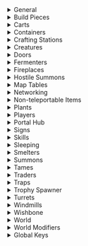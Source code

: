 <details><summary>General</summary>

|Option|Default Value|Acceptable Values|Description|
|------|-------------|-----------------|-----------|
|Enabled|True|True/False|Enables/disables the entire mod|
|ConfigPerWorld|False|True/False|Use one config file per world. The file is saved next to the world file|
|InWorldConfigRoom|False|True/False|True to generate an in-world room which admins can enter to configure this mod by editing signs. A portal is placed at the start location|
|FarMessageRange|64||Max distance a player can have to a modified object to receive messages of type TopLeftFar or CenterFar|
|DiagnosticLogs|False|True/False|Enables/disables diagnostic logs|
|ZonesAroundPlayers|1||Zones to process around each player|
|MinPlayerDistance|4||Min distance all players must have to a ZDO for it to be modified|
|IgnoreGameVersionCheck|True|True/False|True to ignore the game version check. Turning this off may lead to the mod being run in an untested version and may lead to data loss/world corruption|
|IgnoreNetworkVersionCheck|False|True/False|True to ignore the network version check. Turning this off may lead to the mod being run in an untested version and may lead to data loss/world corruption|
|IgnoreItemDataVersionCheck|False|True/False|True to ignore the item data version check. Turning this off may lead to the mod being run in an untested version and may lead to data loss/world corruption|
|IgnoreWorldVersionCheck|False|True/False|True to ignore the world version check. Turning this off may lead to the mod being run in an untested version and may lead to data loss/world corruption|
</details>
<details><summary>Build Pieces</summary>

|Option|Default Value|Acceptable Values|Description|
|------|-------------|-----------------|-----------|
|DisableRainDamage|False|True/False|True to prevent rain from damaging build pieces|
|DisableSupportRequirements|None|None or combination of PlayerBuilt, World|Ignore support requirements on build pieces|
|MakeIndestructible|False|True/False|True to make player-built pieces indestructible|
</details>
<details><summary>Carts</summary>

|Option|Default Value|Acceptable Values|Description|
|------|-------------|-----------------|-----------|
|ContentMassMultiplier|1|From 0 to Infinity|Multiplier for a carts content weight. E.g. set to 0 to ignore a cart's content weight|
</details>
<details><summary>Containers</summary>

|Option|Default Value|Acceptable Values|Description|
|------|-------------|-----------------|-----------|
|AutoSort|False|True/False|True to auto sort container inventories|
|SortedMessageType|None|None, TopLeftNear, TopLeftFar, CenterNear, CenterFar, InWorld|Type of message to show when a container was sorted|
|AutoPickup|False|True/False|True to automatically put dropped items into containers if they already contain said item|
|AutoPickupRange|64||Required proximity of a container to a dropped item to be considered as auto pickup target. Can be overridden per chest by putting '🧲<Range>' on a chest sign|
|AutoPickupMaxRange|64||Max auto pickup range players can set per chest (by putting '🧲<Range>' on a chest sign)|
|AutoPickupMinPlayerDistance|4||Min distance all player must have to a dropped item for it to be picked up|
|AutoPickupExcludeFodder|True|True/False|True to exclude food items for tames when tames are within search range|
|AutoPickupRequestOwnership|True|True/False|True to make the server request (and receive) ownership of dropped items from the clients before they are picked up. This will reduce the risk of data conflicts (e.g. item duplication) but will drastically decrease performance|
|PickedUpMessageType|None|None, TopLeftNear, TopLeftFar, CenterNear, CenterFar, InWorld|Type of message to show when a dropped item is added to a container|
|ChestSignsDefaultText|•||Default text for chest signs|
|ChestSignsContentListPlaceholder|•||If this value is found in the text of a chest sign, it will be replaced by a list of contained items in that chest|
|ChestSignsContentListMaxCount|3||Max number of entries to show in the content list on chest signs.|
|ChestSignsContentListSeparator|<br>||Separator to use for content lists on chest signs|
|ChestSignsContentListNameRest|Other||Text to show for the entry summarizing the rest of the items|
|ChestSignsContentListEntryFormat|{0} {1}|.NET Format strings for 2 arguments (String, Int32): https://learn.microsoft.com/en-us/dotnet/fundamentals/runtime-libraries/system-string-format#get-started-with-the-stringformat-method|Format string for entries in the content list, the first argument is the name of the item, the second is the total number of per item. The item names can be configured further by editing ChestSignItemNames.yml|
|WoodChestSigns|None|None or combination of Left, Right, Front, Back, TopLongitudinal, TopLateral|Options to automatically put signs on wood chests|
|ReinforcedChestSigns|None|None or combination of Left, Right, Front, Back, TopLongitudinal, TopLateral|Options to automatically put signs on reinforced chests|
|BlackmetalChestSigns|None|None or combination of Left, Right, Front, Back, TopLongitudinal, TopLateral|Options to automatically put signs on blackmetal chests|
|BarrelSigns|None|None or combination of Left, Right, Front, Back, TopLongitudinal, TopLateral|Options to automatically put signs on barrels|
|ObliteratorSigns|None|None or combination of Front|Options to automatically put signs on obliterators|
|ObliteratorItemTeleporter|Disabled|Disabled, Enabled, EnabledAllItems|Options to enable obliterators to teleport items instead of obliterating them when the lever is pulled. Requires 'ObliteratorSigns' and two obliterators with matching tags. The tag is set by putting '🔗<Tag>' on the sign|
|ObliteratorItemTeleporterMessageType|InWorld|None, TopLeftNear, TopLeftFar, CenterNear, CenterFar, InWorld|Type of message to show for obliterator item teleporters|
|InventorySize_Cart|6x3||Inventory size for 'Cart'.<br>If you append '+' to the end (e.g. '6x3+'),<br>the inventory size will keep expanding as long as only one type of item is stored inside.|
|InventorySize_incinerator|7x3||Inventory size for 'Obliterator'.<br>If you append '+' to the end (e.g. '7x3+'),<br>the inventory size will keep expanding as long as only one type of item is stored inside.|
|InventorySize_Karve|2x2||Inventory size for 'Karve'.<br>If you append '+' to the end (e.g. '2x2+'),<br>the inventory size will keep expanding as long as only one type of item is stored inside.|
|InventorySize_piece_chest|6x4||Inventory size for 'Reinforced Chest'.<br>If you append '+' to the end (e.g. '6x4+'),<br>the inventory size will keep expanding as long as only one type of item is stored inside.|
|InventorySize_piece_chest_barrel|6x2||Inventory size for 'Barrel'.<br>If you append '+' to the end (e.g. '6x2+'),<br>the inventory size will keep expanding as long as only one type of item is stored inside.|
|InventorySize_piece_chest_blackmetal|8x4||Inventory size for 'Black Metal Chest'.<br>If you append '+' to the end (e.g. '8x4+'),<br>the inventory size will keep expanding as long as only one type of item is stored inside.|
|InventorySize_piece_chest_private|3x2||Inventory size for 'Personal Chest'.<br>If you append '+' to the end (e.g. '3x2+'),<br>the inventory size will keep expanding as long as only one type of item is stored inside.|
|InventorySize_piece_chest_wood|5x2||Inventory size for 'Chest'.<br>If you append '+' to the end (e.g. '5x2+'),<br>the inventory size will keep expanding as long as only one type of item is stored inside.|
|InventorySize_piece_gift1|1x1||Inventory size for 'Yuleklapp'.<br>If you append '+' to the end (e.g. '1x1+'),<br>the inventory size will keep expanding as long as only one type of item is stored inside.|
|InventorySize_piece_gift2|2x1||Inventory size for 'Yuleklapp'.<br>If you append '+' to the end (e.g. '2x1+'),<br>the inventory size will keep expanding as long as only one type of item is stored inside.|
|InventorySize_piece_gift3|3x1||Inventory size for 'Yuleklapp'.<br>If you append '+' to the end (e.g. '3x1+'),<br>the inventory size will keep expanding as long as only one type of item is stored inside.|
|InventorySize_piece_pot1|1x2||Inventory size for 'Medium Green Pot'.<br>If you append '+' to the end (e.g. '1x2+'),<br>the inventory size will keep expanding as long as only one type of item is stored inside.|
|InventorySize_piece_pot2|1x3||Inventory size for 'Large Green Pot'.<br>If you append '+' to the end (e.g. '1x3+'),<br>the inventory size will keep expanding as long as only one type of item is stored inside.|
|InventorySize_piece_pot3|1x1||Inventory size for 'Small Green Pot'.<br>If you append '+' to the end (e.g. '1x1+'),<br>the inventory size will keep expanding as long as only one type of item is stored inside.|
|InventorySize_VikingShip|6x3||Inventory size for 'Longship'.<br>If you append '+' to the end (e.g. '6x3+'),<br>the inventory size will keep expanding as long as only one type of item is stored inside.|
|InventorySize_VikingShip_Ashlands|8x4||Inventory size for 'Drakkar'.<br>If you append '+' to the end (e.g. '8x4+'),<br>the inventory size will keep expanding as long as only one type of item is stored inside.|
</details>
<details><summary>Crafting Stations</summary>

|Option|Default Value|Acceptable Values|Description|
|------|-------------|-----------------|-----------|
|ArtisanstationBuildRange|40||Build range of Artisan Table|
|ArtisanstationExtraBuildRangePerLevel|0||Additional build range per level of Artisan Table|
|ArtisanstationMaxExtensionDistance|NaN||Max distance an extension can have to the corresponding Artisan Table to increase its level.<br>Increasing this range will only increase the range for already built extensions, you may need to temporarily place additional Artisan Table to be able to place the extension.<br>NaN to use the game's default range. |
|BlackforgeBuildRange|20||Build range of Black Forge|
|BlackforgeExtraBuildRangePerLevel|0||Additional build range per level of Black Forge|
|BlackforgeMaxExtensionDistance|NaN||Max distance an extension can have to the corresponding Black Forge to increase its level.<br>Increasing this range will only increase the range for already built extensions, you may need to temporarily place additional Black Forge to be able to place the extension.<br>NaN to use the game's default range. |
|CauldronMaxExtensionDistance|NaN||Max distance an extension can have to the corresponding Cauldron to increase its level.<br>Increasing this range will only increase the range for already built extensions, you may need to temporarily place additional Cauldron to be able to place the extension.<br>NaN to use the game's default range. |
|ForgeBuildRange|20||Build range of Forge|
|ForgeExtraBuildRangePerLevel|3||Additional build range per level of Forge|
|ForgeMaxExtensionDistance|NaN||Max distance an extension can have to the corresponding Forge to increase its level.<br>Increasing this range will only increase the range for already built extensions, you may need to temporarily place additional Forge to be able to place the extension.<br>NaN to use the game's default range. |
|MagetableBuildRange|20||Build range of Galdr Table|
|MagetableExtraBuildRangePerLevel|0||Additional build range per level of Galdr Table|
|MagetableMaxExtensionDistance|NaN||Max distance an extension can have to the corresponding Galdr Table to increase its level.<br>Increasing this range will only increase the range for already built extensions, you may need to temporarily place additional Galdr Table to be able to place the extension.<br>NaN to use the game's default range. |
|StonecutterBuildRange|20||Build range of Stonecutter|
|WorkbenchBuildRange|20||Build range of Workbench|
|WorkbenchExtraBuildRangePerLevel|4||Additional build range per level of Workbench|
|WorkbenchMaxExtensionDistance|NaN||Max distance an extension can have to the corresponding Workbench to increase its level.<br>Increasing this range will only increase the range for already built extensions, you may need to temporarily place additional Workbench to be able to place the extension.<br>NaN to use the game's default range. |
</details>
<details><summary>Creatures</summary>

|Option|Default Value|Acceptable Values|Description|
|------|-------------|-----------------|-----------|
|ShowHigherLevelStars|False|True/False|True to show stars for higher level creatures (> 2 stars)|
|ShowHigherLevelAura|Never|Never or combination of Wild, Tamed|Show an aura for higher level creatures (> 2 stars)|
|MaxLevelIncrease|0||Amount the max level of creatures is incremented throughout the world.<br>The level up chance increases with the max level.<br>Example: if this value is set to 2, a creature will spawn with 4 stars with the same probability as it would spawn with 2 stars without this setting.|
|MaxLevelIncreasePerDefeatedBoss|0||Amount the max level of creatures is incremented per defeated boss.<br>The respective boss's biome and previous biomes are affected and the level up chance increases with the max level.<br>Example: If this value is set to 1 and Eikthyr and the Elder is defeated, the max creature level in the Black Forest will be raised by 1 and in the Meadows by 2.|
|TreatOceanAs|BlackForest|None or combination of Meadows, Swamp, Mountain, BlackForest, Plains, AshLands, DeepNorth, Mistlands|Biome to treat the ocean as for the purpose of leveling up creatures|
|LevelUpBosses|False|True/False|True to also level up bosses|
|RespawnOneTimeSpawnsCondition|Never|One of Never, Always, AfterBossDefeated|Condition for one-time spawns to respawn|
|RespawnOneTimeSpawnsAfter|240||Time after one-time spawns are respawned in minutes|
</details>
<details><summary>Doors</summary>

|Option|Default Value|Acceptable Values|Description|
|------|-------------|-----------------|-----------|
|AutoCloseMinPlayerDistance|NaN||Min distance all players must have to the door before it is closed. NaN to disable this feature|
</details>
<details><summary>Fermenters</summary>

|Option|Default Value|Acceptable Values|Description|
|------|-------------|-----------------|-----------|
|FermentationDurationMultiplier|1||Multiply the time fermentation takes by this factor.|
</details>
<details><summary>Fireplaces</summary>

|Option|Default Value|Acceptable Values|Description|
|------|-------------|-----------------|-----------|
|MakeToggleable|False|True/False|True to make all fireplaces (including torches, braziers, etc.) toggleable|
|InfiniteFuel|False|True/False|True to make all fireplaces have infinite fuel|
|IgnoreRain|Never|Never, Always, InsideShield|Options to make all fireplaces ignore rain|
</details>
<details><summary>Hostile Summons</summary>

|Option|Default Value|Acceptable Values|Description|
|------|-------------|-----------------|-----------|
|AllowReplacementSummon|False|True/False|True to allow the summoning of new hostile summons (such as summoned trolls) to replace older ones when the limit exceeded|
|MakeFriendly|False|True/False|True to make all hostile summons (such as summoned trolls) friendly|
|FollowSummoner|False|True/False|True to make summoned creatures follow the summoner|
</details>
<details><summary>Map Tables</summary>

|Option|Default Value|Acceptable Values|Description|
|------|-------------|-----------------|-----------|
|AutoUpdatePortals|False|True/False|True to update map tables with portal pins|
|AutoUpdatePortalsExclude|||Portals with a tag that matches this filter are not added to map tables|
|AutoUpdatePortalsInclude|*||Only portals with a tag that matches this filter are added to map tables|
|AutoUpdateShips|False|True/False|True to update map tables with ship pins|
|UpdatedMessageType|None|None, TopLeftNear, TopLeftFar, CenterNear, CenterFar, InWorld|Type of message to show when a map table is updated|
</details>
<details><summary>Networking</summary>

|Option|Default Value|Acceptable Values|Description|
|------|-------------|-----------------|-----------|
|MeasurePing|False|True/False|True to measure player ping|
|PingStatisticsWindow|60|From 1 to 100000|Number of measurements to include for statistic calculations like mean and standard deviation|
|LogPingThreshold|0||A player's ping value to the server is logged if it exceeds this threshold|
|ShowPingThreshold|0||A player's ping value to the server is shown to the player if it exceeds this threshold|
|LogZoneOwnerPingThreshold|0||A player's ping value to the zone owner is logged if it exceeds this threshold|
|ShowZoneOwnerPingThreshold|0||A player's ping value to the zone owner is shown to the player if it exceeds this threshold|
|LogPingFormat|Ping ({0}): {1:F0} ms (ema: {6:F0} ms, av: {2:F0} ± {3:F0} ms, jitter: {4:F0} ms)|.NET Format strings for 7 arguments (String, Double, Double, Double, Double, Single, Double): https://learn.microsoft.com/en-us/dotnet/fundamentals/runtime-libraries/system-string-format#get-started-with-the-stringformat-method|Format string for logging player ping.<br>Arguments:<br>  0: Player name<br>  1: Ping value in milliseconds<br>  2: Mean of ping value in milliseconds<br>  3: Standard deviation of ping value in milliseconds<br>  4: Jitter in milliseconds<br>  5: Connection quality<br>  6: Exponential moving average of ping value in milliseconds|
|ShowPingFormat|Ping: <color=yellow>{0:F0} ms</color> (ema: {5:F0} ms, av: {1:F0} ± {2:F0} ms, jitter: {3:F0} ms)|.NET Format strings for 5 arguments (Double, Double, Double, Double, Single): https://learn.microsoft.com/en-us/dotnet/fundamentals/runtime-libraries/system-string-format#get-started-with-the-stringformat-method|Format string for player ping messages.<br>Arguments:<br>  0: Ping value in milliseconds<br>  1: Mean ping of value in milliseconds<br>  2: Standard deviation of ping value in milliseconds<br>  3: Jitter in milliseconds<br>  4: Connection quality<br>  5: Exponential moving average of ping value in milliseconds|
|LogZoneOwnerPingFormat|Ping ({0}): {1:F0} ms (ema: {12:F0} ms, av: {2:F0} ± {3:F0} ms, jitter: {4:F0} ms) + ZoneOwner ({6}): {7:F0} ms (ema: 13:F0} ms, av: {8:F0} ± {9:F0} ms, jitter: {10:F0} ms)|.NET Format strings for 12 arguments (String, Double, Double, Double, Double, Single, String, Double, Double, Double, Double, Single): https://learn.microsoft.com/en-us/dotnet/fundamentals/runtime-libraries/system-string-format#get-started-with-the-stringformat-method|Format string for logging player ping.<br>Arguments:<br>  0: Player name<br>  1: Ping value in milliseconds<br>  2: Mean ping of value in milliseconds<br>  3: Standard deviation of ping value in milliseconds<br>  4: Jitter in milliseconds<br>  5: Connection quality<br>  6: Zone owner player name<br>  7: Zone owner ping value in milliseconds<br>  8: Mean ping of zone owner ping in milliseconds<br>  9: Standard deviation of zone owner ping value in milliseconds<br> 10: Zone owner jitter in milliseconds<br> 11: Zone owner connection quality<br> 12: Exponential moving average of ping value in milliseconds<br> 13: Zone owner exponential moving average of ping value in milliseconds|
|ShowZoneOwnerPingFormat|Ping: <color=yellow>{0:F0} ms</color> (ema: {11:F0} ms, av: {1:F0} ± {2:F0} ms, jitter: {3:F0} ms) + <color=yellow>{5}: {6:F0} ms</color> (ema: {12:F0} ms, av: {7:F0} ± {8:F0} ms, jitter: {9:F0} ms)|.NET Format strings for 11 arguments (Double, Double, Double, Double, Single, String, Double, Double, Double, Double, Single): https://learn.microsoft.com/en-us/dotnet/fundamentals/runtime-libraries/system-string-format#get-started-with-the-stringformat-method|Format string for player ping messages.<br>Arguments:<br>  0: Ping value in milliseconds<br>  1: Mean ping of value in milliseconds<br>  2: Standard deviation of ping value in milliseconds<br>  3: Jitter in milliseconds<br>  4: Connection quality<br>  5: Zone owner player name<br>  6: Zone owner ping value in milliseconds<br>  7: Mean ping of zone owner ping in milliseconds<br>  8: Standard deviation of zone owner ping value in milliseconds<br>  9: Zone owner jitter in milliseconds<br> 10: Zone owner connection quality<br> 11: Exponential moving average of ping value in milliseconds<br> 12: Zone owner exponential moving average of ping value in milliseconds|
|ReassignOwnershipBasedOnConnectionQuality|False|True/False|True to (re)assign zone ownership to the player with the best connection.<br>Requires 'MeasurePing' to be enabled.<br>The connection with the lowest connection quality value is chosen as the best connection,<br>where connection quality = ping mean * ConnectionQualityPingMeanWeight + ping stddev * ConnectionQualityPingStdDevWeight + ping jitter * ConnectionQualityPingJitterWeight + ping EMA * ConnectionQualityPingEMAWeight<br>WARNING: This feature is highly experimental and is likely to cause issues/interfere with other features of this mod and other mods|
|ReassignOwnershipConnectionQualityHysteresis|0.15||Minimum difference in connection quality required to reassign ownership.<br>If this value is smaller than 1, it's interpreted as relative difference (e.g. 0.15 means 15% difference),<br>otherwise as absolute value difference in connection quality.|
|ConnectionQualityPingMeanWeight|0||Weight of ping mean when calculating connection quality|
|ConnectionQualityPingStdDevWeight|0||Weight of ping standard deviation when calculating connection quality|
|ConnectionQualityPingJitterWeight|0||Weight of ping jitter when calculating connection quality|
|ConnectionQualityPingEMAWeight|1||Weight of ping exponential moving average when calculating connection quality|
|PingEMAHalfLife|2.5||Half-life time in seconds for the exponential moving average of the ping value|
|AssignInteractablesToClosestPlayer|False|True/False|True to assign ownership of some interactable objects (such as smelters or cooking stations) to the closest player.<br>This should help avoiding the loss of ore, etc. due to networking issues.|
|AssignMobsToClosestPlayer|False|True/False|True to assign ownership of hostile mobs to the closest player.<br>This should help reduce issues with dodging/parrying due to networking issues.|
</details>
<details><summary>Non-teleportable Items</summary>

|Option|Default Value|Acceptable Values|Description|
|------|-------------|-----------------|-----------|
|Enable|False|True/False|True to enable the non-teleportable items feature.<br>Items which are not teleportable by default (e.g. ores, metals, etc.) will be temporarily taken from a player's inventory when they enter a certain range around a portal so that they can travel through, according to the settings below.<br>When the player leaves the range (e.g. by travelling through the portal), the items will be returned to their inventory.|
|PortalRange|4||The range around a portal in which items will be taken from a player's inventory.<br>Decreasing this value will lead to a longer delay before players with non-teleportable items in their inventory can use the portal.<br>Increasing this value will leave players unable to have certain items in their inventory in a larger range around portals.|
|MessageType|None|None, TopLeftNear, TopLeftFar, CenterNear, CenterFar, InWorld|Type of message to show when a non-teleportable item is taken from/returned to a player's inventory|
|BlackMetal|defeated_goblinking|defeated_eikthyr, defeated_gdking, defeated_bonemass, defeated_dragon, defeated_goblinking, defeated_queen, defeated_fader|Key of the boss that will allow 'Black Metal' to be teleported when defeated|
|BlackMetalScrap|defeated_goblinking|defeated_eikthyr, defeated_gdking, defeated_bonemass, defeated_dragon, defeated_goblinking, defeated_queen, defeated_fader|Key of the boss that will allow 'Black Metal Scrap' to be teleported when defeated|
|Bronze|defeated_gdking|defeated_eikthyr, defeated_gdking, defeated_bonemass, defeated_dragon, defeated_goblinking, defeated_queen, defeated_fader|Key of the boss that will allow 'Bronze' to be teleported when defeated|
|BronzeScrap|defeated_gdking|defeated_eikthyr, defeated_gdking, defeated_bonemass, defeated_dragon, defeated_goblinking, defeated_queen, defeated_fader|Key of the boss that will allow 'Scrap Bronze' to be teleported when defeated|
|CharredCogwheel|defeated_fader|defeated_eikthyr, defeated_gdking, defeated_bonemass, defeated_dragon, defeated_goblinking, defeated_queen, defeated_fader|Key of the boss that will allow 'Charred Cogwheel' to be teleported when defeated|
|chest_hildir1||defeated_eikthyr, defeated_gdking, defeated_bonemass, defeated_dragon, defeated_goblinking, defeated_queen, defeated_fader|Key of the boss that will allow 'Hildir's Brass Chest' to be teleported when defeated|
|chest_hildir2||defeated_eikthyr, defeated_gdking, defeated_bonemass, defeated_dragon, defeated_goblinking, defeated_queen, defeated_fader|Key of the boss that will allow 'Hildir's Silver Chest' to be teleported when defeated|
|chest_hildir3||defeated_eikthyr, defeated_gdking, defeated_bonemass, defeated_dragon, defeated_goblinking, defeated_queen, defeated_fader|Key of the boss that will allow 'Hildir's Bronze Chest' to be teleported when defeated|
|Copper|defeated_gdking|defeated_eikthyr, defeated_gdking, defeated_bonemass, defeated_dragon, defeated_goblinking, defeated_queen, defeated_fader|Key of the boss that will allow 'Copper' to be teleported when defeated|
|CopperOre|defeated_gdking|defeated_eikthyr, defeated_gdking, defeated_bonemass, defeated_dragon, defeated_goblinking, defeated_queen, defeated_fader|Key of the boss that will allow 'Copper Ore' to be teleported when defeated|
|CopperScrap|defeated_gdking|defeated_eikthyr, defeated_gdking, defeated_bonemass, defeated_dragon, defeated_goblinking, defeated_queen, defeated_fader|Key of the boss that will allow 'Copper Scrap' to be teleported when defeated|
|DragonEgg|defeated_dragon|defeated_eikthyr, defeated_gdking, defeated_bonemass, defeated_dragon, defeated_goblinking, defeated_queen, defeated_fader|Key of the boss that will allow 'Dragon Egg' to be teleported when defeated|
|DvergrNeedle|defeated_queen|defeated_eikthyr, defeated_gdking, defeated_bonemass, defeated_dragon, defeated_goblinking, defeated_queen, defeated_fader|Key of the boss that will allow 'Dvergr Extractor' to be teleported when defeated|
|Flametal|defeated_fader|defeated_eikthyr, defeated_gdking, defeated_bonemass, defeated_dragon, defeated_goblinking, defeated_queen, defeated_fader|Key of the boss that will allow 'Ancient Metal' to be teleported when defeated|
|FlametalNew|defeated_fader|defeated_eikthyr, defeated_gdking, defeated_bonemass, defeated_dragon, defeated_goblinking, defeated_queen, defeated_fader|Key of the boss that will allow 'Flametal' to be teleported when defeated|
|FlametalOre|defeated_fader|defeated_eikthyr, defeated_gdking, defeated_bonemass, defeated_dragon, defeated_goblinking, defeated_queen, defeated_fader|Key of the boss that will allow 'Glowing Metal Ore' to be teleported when defeated|
|FlametalOreNew|defeated_fader|defeated_eikthyr, defeated_gdking, defeated_bonemass, defeated_dragon, defeated_goblinking, defeated_queen, defeated_fader|Key of the boss that will allow 'Flametal Ore' to be teleported when defeated|
|Iron|defeated_bonemass|defeated_eikthyr, defeated_gdking, defeated_bonemass, defeated_dragon, defeated_goblinking, defeated_queen, defeated_fader|Key of the boss that will allow 'Iron' to be teleported when defeated|
|IronOre|defeated_bonemass|defeated_eikthyr, defeated_gdking, defeated_bonemass, defeated_dragon, defeated_goblinking, defeated_queen, defeated_fader|Key of the boss that will allow 'Iron Ore' to be teleported when defeated|
|Ironpit|defeated_bonemass|defeated_eikthyr, defeated_gdking, defeated_bonemass, defeated_dragon, defeated_goblinking, defeated_queen, defeated_fader|Key of the boss that will allow 'Iron Pit' to be teleported when defeated|
|IronScrap|defeated_bonemass|defeated_eikthyr, defeated_gdking, defeated_bonemass, defeated_dragon, defeated_goblinking, defeated_queen, defeated_fader|Key of the boss that will allow 'Scrap Iron' to be teleported when defeated|
|MechanicalSpring|defeated_queen|defeated_eikthyr, defeated_gdking, defeated_bonemass, defeated_dragon, defeated_goblinking, defeated_queen, defeated_fader|Key of the boss that will allow 'Mechanical Spring' to be teleported when defeated|
|Silver|defeated_dragon|defeated_eikthyr, defeated_gdking, defeated_bonemass, defeated_dragon, defeated_goblinking, defeated_queen, defeated_fader|Key of the boss that will allow 'Silver' to be teleported when defeated|
|SilverOre|defeated_dragon|defeated_eikthyr, defeated_gdking, defeated_bonemass, defeated_dragon, defeated_goblinking, defeated_queen, defeated_fader|Key of the boss that will allow 'Silver Ore' to be teleported when defeated|
|Tin|defeated_gdking|defeated_eikthyr, defeated_gdking, defeated_bonemass, defeated_dragon, defeated_goblinking, defeated_queen, defeated_fader|Key of the boss that will allow 'Tin' to be teleported when defeated|
|TinOre|defeated_gdking|defeated_eikthyr, defeated_gdking, defeated_bonemass, defeated_dragon, defeated_goblinking, defeated_queen, defeated_fader|Key of the boss that will allow 'Tin Ore' to be teleported when defeated|
</details>
<details><summary>Plants</summary>

|Option|Default Value|Acceptable Values|Description|
|------|-------------|-----------------|-----------|
|GrowTimeMultiplier|1|From 0 to Infinity|Multiply plant grow time by this factor. 0 to make them grow almost instantly.|
|SpaceRequirementMultiplier|1|From 0 to Infinity|Multiply plant space requirement by this factor. 0 to disable space requirements.|
|DontDestroyIfCantGrow|False|True/False|True to keep plants that can't grow alive|
</details>
<details><summary>Players</summary>

|Option|Default Value|Acceptable Values|Description|
|------|-------------|-----------------|-----------|
|InfiniteBuildingStamina|False|True/False|True to give players infinite stamina when building.<br>Player stamina will still be drained, but when nearly depleted, just enough stamina will be restored to continue indefinitely.<br>If you want infinite stamina in general, set the global key 'StaminaRate' to 0.|
|InfiniteFarmingStamina|False|True/False|True to give players infinite stamina when farming.<br>Player stamina will still be drained, but when nearly depleted, just enough stamina will be restored to continue indefinitely.<br>If you want infinite stamina in general, set the global key 'StaminaRate' to 0.|
|InfiniteMiningStamina|False|True/False|True to give players infinite stamina when mining.<br>Player stamina will still be drained, but when nearly depleted, just enough stamina will be restored to continue indefinitely.<br>If you want infinite stamina in general, set the global key 'StaminaRate' to 0.|
|InfiniteWoodCuttingStamina|False|True/False|True to give players infinite stamina when cutting wood.<br>Player stamina will still be drained, but when nearly depleted, just enough stamina will be restored to continue indefinitely.<br>If you want infinite stamina in general, set the global key 'StaminaRate' to 0.|
|InfiniteEncumberedStamina|False|True/False|True to give players infinite stamina when encumbered.<br>Player stamina will still be drained, but when nearly depleted, just enough stamina will be restored to continue indefinitely.<br>If you want infinite stamina in general, set the global key 'StaminaRate' to 0.|
|InfiniteSneakingStamina|False|True/False|True to give players infinite stamina when sneaking.<br>Player stamina will still be drained, but when nearly depleted, just enough stamina will be restored to continue indefinitely.<br>If you want infinite stamina in general, set the global key 'StaminaRate' to 0.|
|InfiniteSwimmingStamina|False|True/False|True to give players infinite stamina when swimming.<br>Player stamina will still be drained, but when nearly depleted, just enough stamina will be restored to continue indefinitely.<br>If you want infinite stamina in general, set the global key 'StaminaRate' to 0.|
|StackInventoryIntoContainersEmote|-1|-1, -2, Wave, Sit, Challenge, Cheer, NoNoNo, ThumbsUp, Point, BlowKiss, Bow, Cower, Cry, Despair, Flex, ComeHere, Headbang, Kneel, Laugh, Roar, Shrug, Dance, Relax, Toast, Rest, Count|Emote to stack inventory into containers.<br>If a player uses this emote, their inventory will be automatically stacked into nearby containers.<br>The rules for which containers are used are the same as for auto pickup.<br>-1 to disable this feature, -2 to use any emote as trigger.<br>For example, on xbox you can use D-Pad down to execute the Sit emote.<br>If you use emotes exclusively for this feature, it is recommended to set the value to -2 as it is more reliably detected than specific emotes, especially on bad connection/with crossplay.|
|StackInventoryIntoContainersReturnDelay|1|From 1 to 10|Time in seconds after which items which could not be stacked into containers are returned to the player.<br>Increasing this value can help with bad connections.|
|OpenBackpackEmote|-1|-1, -2, Wave, Sit, Challenge, Cheer, NoNoNo, ThumbsUp, Point, BlowKiss, Bow, Cower, Cry, Despair, Flex, ComeHere, Headbang, Kneel, Laugh, Roar, Shrug, Dance, Relax, Toast, Rest, Count|Emote to open the backpack.<br>If a player uses this emote, a virtual container acting as their backpack will open.<br>-1 to disable this feature, -2 to use any emote as trigger.<br>You can bind emotes to buttons with chat commands.<br>For example, on xbox you can bind the Y-Button to the wave-emote by entering "/bind JoystickButton3 Wave" in the in-game chat.<br>If you use emotes exclusively for this feature, it is recommended to set the value to -2 as it is more reliably detected than specific emotes, especially on bad connection/with crossplay.|
|InitialBackpackSlots|4||Initial available slots in the backpack|
|AdditionalBackpackSlotsPerDefeatedBoss|4||Additional backpack slots per defeated boss|
|MaxBackpackWeight|0||Maximum backpack weight. 0 for no limit.|
|CanSacrificeMegingjord|False|True/False|If true, players can permanently unlock increased carrying weight by sacrificing a megingjord in an obliterator|
|CanSacrificeCryptKey|False|True/False|If true, players can permanently unlock the ability to open sunken crypt doors by sacrificing a crypt key in an obliterator|
|CanSacrificeWishbone|False|True/False|If true, players can permanently unlock the ability to sense hidden objects by sacrificing a wishbone in an obliterator|
|CanSacrificeTornSpirit|False|True/False|If true, players can permanently unlock a wisp companion by sacrificing a torn spirit in an obliterator. WARNING: Wisp companion cannot be unsummoned and will stay as long as this setting is enabled.|
</details>
<details><summary>Portal Hub</summary>

|Option|Default Value|Acceptable Values|Description|
|------|-------------|-----------------|-----------|
|Enable|False|True/False|True to automatically generate a portal hub.<br>Placed portals which don't have a paired portal in the world will be connected to the portal hub.|
|Exclude|||Portals with a tag that matches this filter are not connected to the portal hub|
|Include|*||Only portals with a tag that matches this filter are connected to the portal hub|
|AutoNameNewPortals|False|True/False|True to automatically name new portals. Has no effect if 'Enable' is false|
|AutoNameNewPortalsFormat|{0} {1:D2}|.NET Format strings for 2 arguments (String, Int32): https://learn.microsoft.com/en-us/dotnet/fundamentals/runtime-libraries/system-string-format#get-started-with-the-stringformat-method|Format string for auto-naming portals, the first argument is the biome name, the second is an automatically incremented integer|
</details>
<details><summary>Signs</summary>

|Option|Default Value|Acceptable Values|Description|
|------|-------------|-----------------|-----------|
|DefaultColor|||Default color for signs. Can be a color name or hex code (e.g. #FF0000 for red)|
|TimeSigns|False|True/False|True to update sign texts which contain time emojis (any of 🕛🕧🕐🕜🕑🕝🕒🕞🕓🕟🕔🕠🕕🕡🕖🕢🕗🕣🕘🕤🕙🕥🕚🕦) with the in-game time|
</details>
<details><summary>Skills</summary>

|Option|Default Value|Acceptable Values|Description|
|------|-------------|-----------------|-----------|
|PickaxeAffectsRockDestruction|False|True/False|True to make the pickaxe skill affect the destruction of rocks and ore deposits.<br>If true, rocks and ore deposits will be completely destroyed once more than (100 - Pickaxe Skill Level)%<br>of their parts have been destroyed.<br>E.g. at skill level 10, 90% of the parts need to be destroyed while at skill level 80, 20% destroyed parts are enough<br>to destroy the whole rock/ore deposit|
</details>
<details><summary>Sleeping</summary>

|Option|Default Value|Acceptable Values|Description|
|------|-------------|-----------------|-----------|
|MinPlayersInBed|0||Minimum number of players in bed to show the sleep prompt to the other players. 0 to require all players to be in bed (default behavior)|
|RequiredPlayerPercentage|100|From 0 to 100|Percentage of players that must be in bed or sitting to skip the night|
|SleepPromptMessageType|Center|TopLeft, Center|Type of message to show for the sleep prompt|
</details>
<details><summary>Smelters</summary>

|Option|Default Value|Acceptable Values|Description|
|------|-------------|-----------------|-----------|
|FeedFromContainers|False|True/False|True to automatically feed smelters from nearby containers|
|FeedFromContainersRange|4||Required proximity of a container to a smelter to be used as feeding source.<br>Can be overridden per chest by putting '↔️<Range>' on a chest sign.|
|FeedFromContainersMaxRange|64||Max feeding range players can set per chest (by putting '↔️<Range>' on a chest sign)|
|FeedFromContainersLeaveAtLeastFuel|1||Minimum amount of fuel to leave in a container|
|FeedFromContainersLeaveAtLeastOre|1||Minimum amount of ore to leave in a container|
|OreOrFuelAddedMessageType|None|None, TopLeftNear, TopLeftFar, CenterNear, CenterFar, InWorld|Type of message to show when ore or fuel is added to a smelter|
|CapacityMultiplier|1||Multiply a smelter's ore/fuel capacity by this factor|
|TimePerProductMultiplier|1||Multiply the time it takes to produce one product by this factor (will not go below 1 second per product).|
</details>
<details><summary>Summons</summary>

|Option|Default Value|Acceptable Values|Description|
|------|-------------|-----------------|-----------|
|UnsummonDistanceMultiplier|1|From 0 to Infinity|Multiply unsummon distance by this factor. 0 to disable distance-based unsummoning|
|UnsummonLogoutTimeMultiplier|1|From 0 to Infinity|Multiply the time after which summons are unsummoned when the player logs out. 0 to disable logout-based unsummoning|
</details>
<details><summary>Tames</summary>

|Option|Default Value|Acceptable Values|Description|
|------|-------------|-----------------|-----------|
|MakeCommandable|False|True/False|True to make all tames commandable (like wolves)|
|TamingProgressMessageType|None|None, TopLeftNear, TopLeftFar, CenterNear, CenterFar, InWorld|Type of taming progress messages to show|
|GrowingProgressMessageType|None|None, TopLeftNear, TopLeftFar, CenterNear, CenterFar, InWorld|Type of growing progress messages to show|
|FedDurationMultiplier|1||Multiply the time tames stay fed after they have eaten by this factor. Infinity to keep them fed indefinitely|
|TamingTimeMultiplier|1||Multiply the time it takes to tame a tameable creature by this factor.<br>E.g. a value of 0.5 means that the taming time is halved.|
|PotionTamingBoostMultiplier|1||Multiply the taming boost from the animal whispers potion by this factor.<br>E.g. a value of 2 means that the effect of the potion is doubled and the resulting taming time is reduced by a factor of 4 per player.|
|TeleportFollow|False|True/False|True to teleport following tames to the players location if the player gets too far away from them|
|TakeIntoDungeons|False|True/False|True to take following tames into (and out of) dungeons with you|
</details>
<details><summary>Traders</summary>

|Option|Default Value|Acceptable Values|Description|
|------|-------------|-----------------|-----------|
|AlwaysUnlockBogWitchScytheHandle|False|True/False|Remove the progression requirements for buying Scythe Handle from |
|AlwaysUnlockBogWitchMushroomBzerker|False|True/False|Remove the progression requirements for buying Toadstool from |
|AlwaysUnlockBogWitchFragrantBundle|False|True/False|Remove the progression requirements for buying Fragrant Bundle from |
|AlwaysUnlockBogWitchSpiceForests|False|True/False|Remove the progression requirements for buying Woodland Herb Blend from |
|AlwaysUnlockBogWitchSpiceOceans|False|True/False|Remove the progression requirements for buying Seafarer's Herbs from |
|AlwaysUnlockBogWitchSpiceMountains|False|True/False|Remove the progression requirements for buying Mountain Peak Pepper Powder from |
|AlwaysUnlockBogWitchSpicePlains|False|True/False|Remove the progression requirements for buying Grasslands Herbalist Harvest from |
|AlwaysUnlockBogWitchSpiceMistlands|False|True/False|Remove the progression requirements for buying Herbs of the Hidden Hills from |
|AlwaysUnlockBogWitchSpiceAshlands|False|True/False|Remove the progression requirements for buying Fiery Spice Powder from |
|AlwaysUnlockBogWitchBlobVial|False|True/False|Remove the progression requirements for buying Corked Vial from |
|AlwaysUnlockHaldorYmirRemains|False|True/False|Remove the progression requirements for buying Ymir Flesh from Haldor|
|AlwaysUnlockHaldorThunderstone|False|True/False|Remove the progression requirements for buying Thunder Stone from Haldor|
|AlwaysUnlockHaldorChickenEgg|False|True/False|Remove the progression requirements for buying Egg from Haldor|
|AlwaysUnlockHildirArmorDress2|False|True/False|Remove the progression requirements for buying Brown Dress with Shawl from Hildir|
|AlwaysUnlockHildirArmorDress3|False|True/False|Remove the progression requirements for buying Brown Dress with Beads from Hildir|
|AlwaysUnlockHildirArmorDress5|False|True/False|Remove the progression requirements for buying Blue Dress with Shawl from Hildir|
|AlwaysUnlockHildirArmorDress6|False|True/False|Remove the progression requirements for buying Blue Dress with Beads from Hildir|
|AlwaysUnlockHildirArmorDress8|False|True/False|Remove the progression requirements for buying Yellow Dress with Shawl from Hildir|
|AlwaysUnlockHildirArmorDress9|False|True/False|Remove the progression requirements for buying Yellow Dress with Beads from Hildir|
|AlwaysUnlockHildirArmorTunic2|False|True/False|Remove the progression requirements for buying Blue Tunic with Cape from Hildir|
|AlwaysUnlockHildirArmorTunic3|False|True/False|Remove the progression requirements for buying Blue Tunic with Beads from Hildir|
|AlwaysUnlockHildirArmorTunic5|False|True/False|Remove the progression requirements for buying Red Tunic with Cape from Hildir|
|AlwaysUnlockHildirArmorTunic6|False|True/False|Remove the progression requirements for buying Red Tunic with Beads from Hildir|
|AlwaysUnlockHildirArmorTunic8|False|True/False|Remove the progression requirements for buying Yellow Tunic with Cape from Hildir|
|AlwaysUnlockHildirArmorTunic9|False|True/False|Remove the progression requirements for buying Yellow Tunic with Beads from Hildir|
|AlwaysUnlockHildirArmorDress1|False|True/False|Remove the progression requirements for buying Plain Brown Dress from Hildir|
|AlwaysUnlockHildirArmorDress4|False|True/False|Remove the progression requirements for buying Plain Blue Dress from Hildir|
|AlwaysUnlockHildirArmorDress7|False|True/False|Remove the progression requirements for buying Plain Yellow Dress from Hildir|
|AlwaysUnlockHildirArmorTunic1|False|True/False|Remove the progression requirements for buying Plain Blue Tunic from Hildir|
|AlwaysUnlockHildirArmorTunic4|False|True/False|Remove the progression requirements for buying Plain Red Tunic from Hildir|
|AlwaysUnlockHildirArmorTunic7|False|True/False|Remove the progression requirements for buying Plain Yellow Tunic from Hildir|
|AlwaysUnlockHildirArmorHarvester1|False|True/False|Remove the progression requirements for buying Harvest Tunic from Hildir|
|AlwaysUnlockHildirArmorHarvester2|False|True/False|Remove the progression requirements for buying Harvest Dress from Hildir|
|AlwaysUnlockHildirHelmetHat1|False|True/False|Remove the progression requirements for buying Blue Tied Headscarf from Hildir|
|AlwaysUnlockHildirHelmetHat2|False|True/False|Remove the progression requirements for buying Green Twisted Headscarf from Hildir|
|AlwaysUnlockHildirHelmetHat3|False|True/False|Remove the progression requirements for buying Brown Fur Cap from Hildir|
|AlwaysUnlockHildirHelmetHat4|False|True/False|Remove the progression requirements for buying Extravagant Green Cap from Hildir|
|AlwaysUnlockHildirHelmetHat6|False|True/False|Remove the progression requirements for buying Yellow Tied Headscarf from Hildir|
|AlwaysUnlockHildirHelmetHat7|False|True/False|Remove the progression requirements for buying Red Twisted Headscarf from Hildir|
|AlwaysUnlockHildirHelmetHat8|False|True/False|Remove the progression requirements for buying Grey Fur Cap from Hildir|
|AlwaysUnlockHildirHelmetHat9|False|True/False|Remove the progression requirements for buying Extravagant Orange Cap from Hildir|
|AlwaysUnlockHildirHelmetStrawHat|False|True/False|Remove the progression requirements for buying Straw Hat from Hildir|
|AlwaysUnlockHildirFireworksRocket_White|False|True/False|Remove the progression requirements for buying Basic Fireworks from Hildir|
</details>
<details><summary>Traps</summary>

|Option|Default Value|Acceptable Values|Description|
|------|-------------|-----------------|-----------|
|DisableTriggeredByPlayers|False|True/False|True to stop traps from being triggered by players|
|DisableFriendlyFire|False|True/False|True to stop traps from damaging players and tames. Does not work reliably (yet).|
|SelfDamageMultiplier|1|From 0 to Infinity|Multiply the damage the trap takes when it is triggered by this factor. 0 to make the trap take no damage|
|AutoRearm|False|True/False|True to automatically rearm traps when they are triggered|
</details>
<details><summary>Trophy Spawner</summary>

|Option|Default Value|Acceptable Values|Description|
|------|-------------|-----------------|-----------|
|Enable|False|True/False|True to make dropped trophies attract mobs.|
|ActivationDelay|3600||Time in seconds before trophies start attracting mobs|
|RespawnDelay|12||Respawn delay in seconds|
|MinSpawnDistance|181|From 0 to 181|Min distance from the trophy mobs can spawn|
|MaxSpawnDistance|181|From 0 to 181|Max distance from the trophy mobs can spawn|
|MaxLevel|3|From 1 to 9|Maximum level of spawned mobs|
|LevelUpChanceOverride|-1|From -1 to 100|Level up chance override for spawned mobs. If < 0, world default is used|
|SpawnLimit|20|From 1 to 10000|Maximum number of mobs of the trophy's type in the active area|
|SuppressDrops|True|True/False|True to suppress drops from mobs spawned by trophies. Does not work reliably (yet)|
|MessageType|InWorld|None, TopLeftNear, TopLeftFar, CenterNear, CenterFar, InWorld|Type of message to show when a trophy is attracting mobs|
</details>
<details><summary>Turrets</summary>

|Option|Default Value|Acceptable Values|Description|
|------|-------------|-----------------|-----------|
|DontTargetPlayers|False|True/False|True to stop ballistas from targeting players|
|DontTargetTames|False|True/False|True to stop ballistas from targeting tames|
|LoadFromContainers|False|True/False|True to automatically load ballistas from containers|
|LoadFromContainersRange|4||Required proximity of a container to a ballista to be used as ammo source|
|AmmoAddedMessageType|None|None, TopLeftNear, TopLeftFar, CenterNear, CenterFar, InWorld|Type of message to show when ammo is added to a turret|
|NoAmmoMessageType|None|None, TopLeftNear, TopLeftFar, CenterNear, CenterFar, InWorld|Type of message to show when there is no ammo to add to a turret|
</details>
<details><summary>Windmills</summary>

|Option|Default Value|Acceptable Values|Description|
|------|-------------|-----------------|-----------|
|IgnoreWind|False|True/False|True to make windmills ignore wind (Cover still decreases operating efficiency though)|
</details>
<details><summary>Wishbone</summary>

|Option|Default Value|Acceptable Values|Description|
|------|-------------|-----------------|-----------|
|FindDungeons|False|True/False|True to make the wishbone find dungeons|
|FindVegvisir|False|True/False|True to make the wishbone find vegvisirs|
|FindLocationObjectRegex|||The wishbone will find locations which contain an object whose (prefab) name matches this regular expression.<br>Example: Beehive|goblin_totempole|giant_brain|dvergrprops_crate\w*|
|Range|64|From 0 to 181.0193|Radius in which the wishbone will react to dungeons/locations|
</details>
<details><summary>World</summary>

|Option|Default Value|Acceptable Values|Description|
|------|-------------|-----------------|-----------|
|RemoveMistlandsMist|Never|Never, Always, AfterQueenKilled, InsideShield|Condition to remove the mist from the mistlands.<br>Beware that there are a few cases of mist (namely mist around POIs like ancient bones/skulls)<br>that cannot be removed by this mod and will remain regardless of this setting.|
|MakeAllItemsFloat|False|True/False|True to make all items float.<br>Non-floating items will be put in a floating cargo crate if they sink 2m below water level.|
</details>
<details><summary>World Modifiers</summary>

|Option|Default Value|Acceptable Values|Description|
|------|-------------|-----------------|-----------|
|SetPresetFromConfig|False|True/False|True to set the world preset according to the 'Preset' config entry|
|Preset|Default|Easy, Hard, Hardcore, Casual, Hammer, Immersive, Default|World preset. Enable 'SetPresetFromConfig' for this to have an effect|
|SetModifiersFromConfig|False|True/False|True to set world modifiers according to the following configuration entries|
|Combat|Default|VeryEasy, Easy, Default, Hard, VeryHard|World modifier 'Combat'. Enable 'SetModifiersFromConfig' for this to have an effect|
|DeathPenalty|Default|Casual, VeryEasy, Easy, Default, Hard, Hardcore|World modifier 'DeathPenalty'. Enable 'SetModifiersFromConfig' for this to have an effect|
|Resources|Default|MuchLess, Less, Default, More, MuchMore, Most|World modifier 'Resources'. Enable 'SetModifiersFromConfig' for this to have an effect|
|Raids|Default|None, MuchLess, Less, Default, More, MuchMore|World modifier 'Raids'. Enable 'SetModifiersFromConfig' for this to have an effect|
|Portals|Default|Casual, Default, Hard, VeryHard|World modifier 'Portals'. Enable 'SetModifiersFromConfig' for this to have an effect|
</details>
<details><summary>Global Keys</summary>

|Option|Default Value|Acceptable Values|Description|
|------|-------------|-----------------|-----------|
|SetGlobalKeysFromConfig|False|True/False|True to set global keys according to the following configuration entries|
|PlayerDamage|100||Sets the value for the 'PlayerDamage' global key. Enable 'SetGlobalKeysFromConfig' for this to have an effect|
|EnemyDamage|100||Sets the value for the 'EnemyDamage' global key. Enable 'SetGlobalKeysFromConfig' for this to have an effect|
|WorldLevel|0|From 0 to 10|Sets the value for the 'WorldLevel' global key. Enable 'SetGlobalKeysFromConfig' for this to have an effect|
|EventRate|100||Sets the value for the 'EventRate' global key. Enable 'SetGlobalKeysFromConfig' for this to have an effect|
|ResourceRate|100||Sets the value for the 'ResourceRate' global key. Enable 'SetGlobalKeysFromConfig' for this to have an effect|
|StaminaRate|100||Sets the value for the 'StaminaRate' global key. Enable 'SetGlobalKeysFromConfig' for this to have an effect|
|AdrenalineRate|100||Sets the value for the 'AdrenalineRate' global key. Enable 'SetGlobalKeysFromConfig' for this to have an effect|
|MoveStaminaRate|100||Sets the value for the 'MoveStaminaRate' global key. Enable 'SetGlobalKeysFromConfig' for this to have an effect|
|StaminaRegenRate|100||Sets the value for the 'StaminaRegenRate' global key. Enable 'SetGlobalKeysFromConfig' for this to have an effect|
|SkillGainRate|100||Sets the value for the 'SkillGainRate' global key. Enable 'SetGlobalKeysFromConfig' for this to have an effect|
|SkillReductionRate|100||Sets the value for the 'SkillReductionRate' global key. Enable 'SetGlobalKeysFromConfig' for this to have an effect|
|EnemySpeedSize|100||Sets the value for the 'EnemySpeedSize' global key. Enable 'SetGlobalKeysFromConfig' for this to have an effect|
|EnemyLevelUpRate|100||Sets the value for the 'EnemyLevelUpRate' global key. Enable 'SetGlobalKeysFromConfig' for this to have an effect|
|PlayerEvents|False|True/False|Sets the value for the 'PlayerEvents' global key. Enable 'SetGlobalKeysFromConfig' for this to have an effect|
|Fire|False|True/False|Sets the value for the 'Fire' global key. Enable 'SetGlobalKeysFromConfig' for this to have an effect|
|DeathKeepEquip|False|True/False|Sets the value for the 'DeathKeepEquip' global key. Enable 'SetGlobalKeysFromConfig' for this to have an effect|
|DeathDeleteItems|False|True/False|Sets the value for the 'DeathDeleteItems' global key. Enable 'SetGlobalKeysFromConfig' for this to have an effect|
|DeathDeleteUnequipped|False|True/False|Sets the value for the 'DeathDeleteUnequipped' global key. Enable 'SetGlobalKeysFromConfig' for this to have an effect|
|DeathSkillsReset|False|True/False|Sets the value for the 'DeathSkillsReset' global key. Enable 'SetGlobalKeysFromConfig' for this to have an effect|
|NoBuildCost|False|True/False|Sets the value for the 'NoBuildCost' global key. Enable 'SetGlobalKeysFromConfig' for this to have an effect|
|NoCraftCost|False|True/False|Sets the value for the 'NoCraftCost' global key. Enable 'SetGlobalKeysFromConfig' for this to have an effect|
|AllPiecesUnlocked|False|True/False|Sets the value for the 'AllPiecesUnlocked' global key. Enable 'SetGlobalKeysFromConfig' for this to have an effect|
|NoWorkbench|False|True/False|Sets the value for the 'NoWorkbench' global key. Enable 'SetGlobalKeysFromConfig' for this to have an effect|
|AllRecipesUnlocked|False|True/False|Sets the value for the 'AllRecipesUnlocked' global key. Enable 'SetGlobalKeysFromConfig' for this to have an effect|
|WorldLevelLockedTools|False|True/False|Sets the value for the 'WorldLevelLockedTools' global key. Enable 'SetGlobalKeysFromConfig' for this to have an effect|
|PassiveMobs|False|True/False|Sets the value for the 'PassiveMobs' global key. Enable 'SetGlobalKeysFromConfig' for this to have an effect|
|NoMap|False|True/False|Sets the value for the 'NoMap' global key. Enable 'SetGlobalKeysFromConfig' for this to have an effect|
|NoPortals|False|True/False|Sets the value for the 'NoPortals' global key. Enable 'SetGlobalKeysFromConfig' for this to have an effect|
|NoBossPortals|False|True/False|Sets the value for the 'NoBossPortals' global key. Enable 'SetGlobalKeysFromConfig' for this to have an effect|
|DungeonBuild|False|True/False|Sets the value for the 'DungeonBuild' global key. Enable 'SetGlobalKeysFromConfig' for this to have an effect|
|TeleportAll|False|True/False|Sets the value for the 'TeleportAll' global key. Enable 'SetGlobalKeysFromConfig' for this to have an effect|
|NoPortalsPreventsContruction|True|True/False|True to change the effect of the 'NoPortals' global key, to prevent the construction of new portals but leave existing portals functional|
